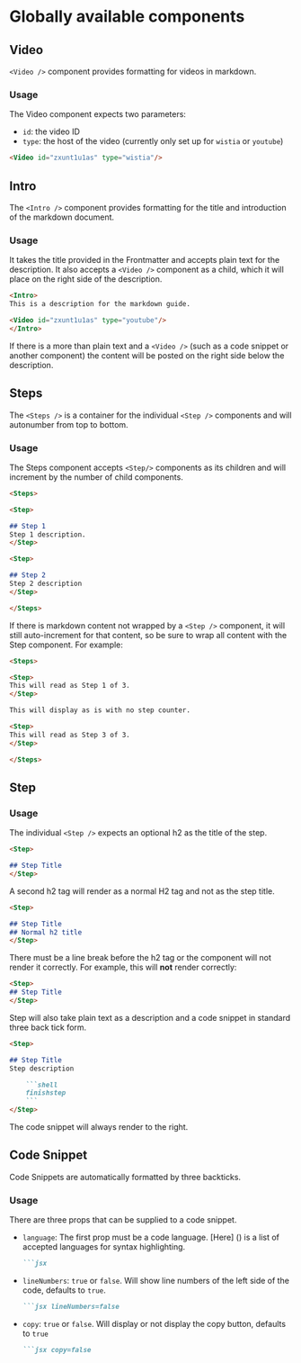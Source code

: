 # Globally available components


## Video

`<Video />` component provides formatting for videos in markdown. 

### Usage 

The Video component expects two parameters: 
- `id`: the video ID
- `type`: the host of the video (currently only set up for  `wistia` or `youtube`)

```md
<Video id="zxunt1u1as" type="wistia"/>
```

## Intro

The `<Intro />` component provides formatting for the title and introduction of the markdown document. 

### Usage
It takes the title provided in the Frontmatter and accepts plain text for the description. It also accepts a `<Video />` component as a child, which it will place on the right side of the description. 

```md 
<Intro>
This is a description for the markdown guide.

<Video id="zxunt1u1as" type="youtube"/>
</Intro>
```

If there is a more than plain text and a `<Video />` (such as a code snippet or another component) the content will be posted on the right side below the description.


## Steps

The `<Steps />` is a container for the individual `<Step />` components and will autonumber from top to bottom. 

### Usage 

The Steps component accepts `<Step/>` components as its children and will increment by the number of child components.

```md 
<Steps>

<Step>

## Step 1
Step 1 description.
</Step>

<Step>

## Step 2
Step 2 description
</Step>

</Steps>
```

If there is markdown content not wrapped by a `<Step />` component, it will still auto-increment for that content, so be sure to wrap all content with the Step component. For example: 
```md 
<Steps>

<Step>
This will read as Step 1 of 3.
</Step>

This will display as is with no step counter.

<Step>
This will read as Step 3 of 3.
</Step>

</Steps>
```

## Step 

### Usage

The individual `<Step />` expects an optional h2 as the title of the step. 

```md
<Step>

## Step Title
</Step>
```

A second h2 tag will render as a normal H2 tag and not as the step title. 

```md
<Step>

## Step Title 
## Normal h2 title
</Step>
```
There must be a line break before the h2 tag or the component will not render it correctly. For example, this will __not__ render correctly: 
```md
<Step>
## Step Title
</Step>
```

Step will also take plain text as a description and a code snippet in standard three back tick form. 
```md
<Step>

## Step Title
Step description

    ```shell
    finishstep
    ```
</Step>
```
The code snippet will always render to the right.

## Code Snippet

Code Snippets are automatically formatted by three backticks. 

### Usage

There are three props that can be supplied to a code snippet. 

- `language`: The first prop must be a code language. [Here] () is a list of accepted languages for syntax highlighting. 

    ```md
    ```jsx
    ```
- `lineNumbers`: `true` or `false`. Will show line numbers of the left side of the code, defaults to `true`. 
    ```md
    ```jsx lineNumbers=false
    ```
- `copy`: `true` or `false`. Will display or not display the copy button, defaults to `true`
    ```md
    ```jsx copy=false
    ```